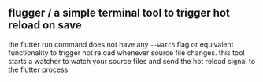 ## flugger / a simple terminal tool to trigger hot reload on save 

the flutter run command does not have any `--watch` flag or equivalent functionality to trigger hot reload whenever source file changes.
this tool starts a watcher to watch your source files and send the hot reload signal to the flutter process.

